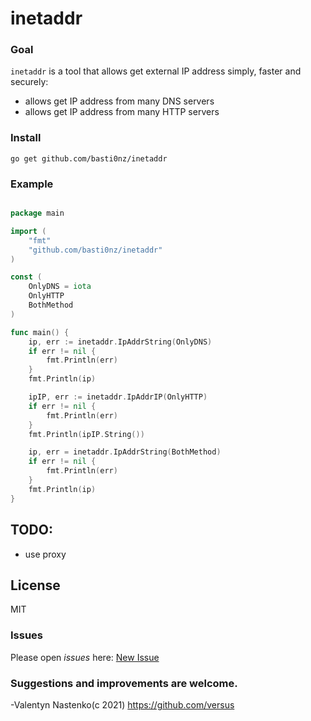 # inetaddr


### Goal
`inetaddr` is a tool that allows get external IP address  simply, faster and securely:

- allows get IP address from many DNS servers
- allows get IP address from many HTTP servers

### Install
```shell
go get github.com/basti0nz/inetaddr
```

### Example

```go

package main

import (
	"fmt"
	"github.com/basti0nz/inetaddr"
)

const (
	OnlyDNS = iota
	OnlyHTTP
	BothMethod
)

func main() {
	ip, err := inetaddr.IpAddrString(OnlyDNS)
	if err != nil {
		fmt.Println(err)
	}
	fmt.Println(ip)

	ipIP, err := inetaddr.IpAddrIP(OnlyHTTP)
	if err != nil {
		fmt.Println(err)
	}
	fmt.Println(ipIP.String())

	ip, err = inetaddr.IpAddrString(BothMethod)
	if err != nil {
		fmt.Println(err)
	}
	fmt.Println(ip)
}
```

## TODO:

- use proxy

## License

MIT

### Issues
Please open *issues* here: [New Issue](https://github.com/basti0nz/inetaddr/issues)

### Suggestions and improvements are welcome.

-Valentyn Nastenko(c 2021) https://github.com/versus
